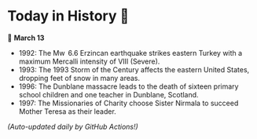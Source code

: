 # Today in History 📅

📅 **March 13**

- 1992: The Mw  6.6 Erzincan earthquake strikes eastern Turkey with a maximum Mercalli intensity of VIII (Severe).
- 1993: The 1993 Storm of the Century affects the eastern United States, dropping feet of snow in many areas.
- 1996: The Dunblane massacre leads to the death of sixteen primary school children and one teacher in Dunblane, Scotland.
- 1997: The Missionaries of Charity choose Sister Nirmala to succeed Mother Teresa as their leader.

*(Auto-updated daily by GitHub Actions!)*
